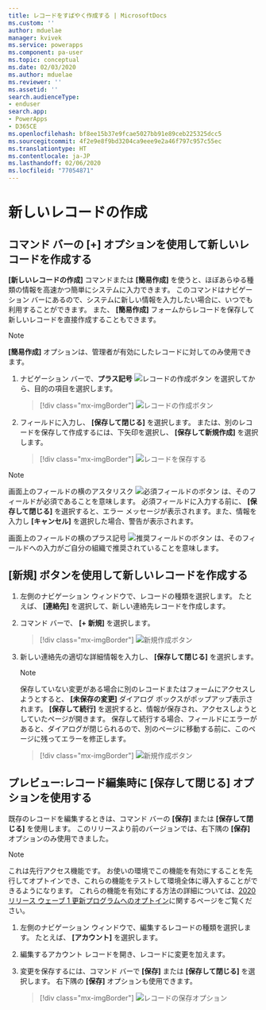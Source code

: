```yaml
---
title: レコードをすばやく作成する | MicrosoftDocs
ms.custom: ''
author: mduelae
manager: kvivek
ms.service: powerapps
ms.component: pa-user
ms.topic: conceptual
ms.date: 02/03/2020
ms.author: mduelae
ms.reviewer: ''
ms.assetid: ''
search.audienceType:
- enduser
search.app:
- PowerApps
- D365CE
ms.openlocfilehash: bf8ee15b37e9fcae5027bb91e89ceb225325dcc5
ms.sourcegitcommit: 4f2e9e8f9bd3204ca9eee9e2a46f797c957c55ec
ms.translationtype: HT
ms.contentlocale: ja-JP
ms.lasthandoff: 02/06/2020
ms.locfileid: "77054871"
---
```

# <a name="create-a-new-record"></a>新しいレコードの作成

## <a name="create-a-new-record-using-the--option-on-the-command-bar"></a>コマンド バーの [+] オプションを使用して新しいレコードを作成する

**[新しいレコードの作成]** コマンドまたは **[簡易作成]** を使うと、ほぼあらゆる種類の情報を高速かつ簡単にシステムに入力できます。 このコマンドはナビゲーション バーにあるので、システムに新しい情報を入力したい場合に、いつでも利用することができます。 また、 **[簡易作成]** フォームからレコードを保存して新しいレコードを直接作成することもできます。

> [!NOTE]
> **[簡易作成]** オプションは、管理者が有効にしたレコードに対してのみ使用できます。
    
1. ナビゲーション バーで、**プラス記号** ![レコードの作成ボタン](media/create-record-button.png "レコードの作成ボタン") を選択してから、目的の項目を選択します。  

    > [!div class="mx-imgBorder"] 
    > ![レコードの作成ボタン](media/newrecord1.png "レコードの作成ボタン")
  
2.  フィールドに入力し、 **[保存して閉じる]** を選択します。 または、別のレコードを保存して作成するには、下矢印を選択し、 **[保存して新規作成]** を選択します。

     > [!div class="mx-imgBorder"] 
     > ![レコードを保存する](media/quick_create.png "レコードを保存する")
  
> [!NOTE]
> 画面上のフィールドの横のアスタリスク ![必須フィールドのボタン](media/required-field-button.png "必須フィールドのボタン") は、そのフィールドが必須であることを意味します。 必須フィールドに入力する前に、 **[保存して閉じる]** を選択すると、エラー メッセージが表示されます。また、情報を入力し **[キャンセル]** を選択した場合、警告が表示されます。
>   
> 画面上のフィールドの横のプラス記号 ![推奨フィールドのボタン](media/recommended-field-button.png "推奨フィールドのボタン") は、そのフィールドへの入力がご自分の組織で推奨されていることを意味します。  


## <a name="create-a-new-record-using-the-new-button"></a>[新規] ボタンを使用して新しいレコードを作成する 

1. 左側のナビゲーション ウィンドウで、レコードの種類を選択します。 たとえば、 **[連絡先]** を選択して、新しい連絡先レコードを作成します。
2. コマンド バーで、 **[+ 新規]** を選択します。

    > [!div class="mx-imgBorder"] 
    > ![新規作成ボタン](media/newrecord2.png "新規作成ボタン")
  
3. 新しい連絡先の適切な詳細情報を入力し、 **[保存して閉じる]** を選択します。

    > [!NOTE]
    > 保存していない変更がある場合に別のレコードまたはフォームにアクセスしようとすると、 **[未保存の変更]** ダイアログ ボックスがポップアップ表示されます。 **[保存して続行]** を選択すると、情報が保存され、アクセスしようとしていたページが開きます。 保存して続行する場合、フィールドにエラーがあると、ダイアログが閉じられるので、別のページに移動する前に、このページに残ってエラーを修正します。

    > [!div class="mx-imgBorder"] 
    > ![新規作成ボタン](media/newrecord3.png "新規作成ボタン")

 
 ## <a name="preview-use-the-save-or-save--close-option-when-editing-a-record"></a>プレビュー:レコード編集時に [保存して閉じる] オプションを使用する 
 
既存のレコードを編集するときは、コマンド バーの **[保存]** または **[保存して閉じる]** を使用します。 このリリースより前のバージョンでは、右下隅の **[保存]** オプションのみ使用できました。

> [!NOTE]
> これは先行アクセス機能です。 お使いの環境でこの機能を有効にすることを先行してオプトインでき、これらの機能をテストして環境全体に導入することができるようになります。 これらの機能を有効にする方法の詳細については、[2020 リリース ウェーブ 1 更新プログラムへのオプトイン](https://docs.microsoft.com/power-platform/admin/opt-in-early-access-updates)に関するページをご覧ください。


1. 左側のナビゲーション ウィンドウで、編集するレコードの種類を選択します。 たとえば、 **[アカウント]** を選択します。
2. 編集するアカウント レコードを開き、レコードに変更を加えます。
3. 変更を保存するには、コマンド バーで **[保存]** または **[保存して閉じる]** を選択します。 右下隅の **[保存]** オプションも使用できます。

    > [!div class="mx-imgBorder"] 
    > ![レコードの保存オプション](media/saveoptionalwaysvisible.png "レコードの保存オプション")


